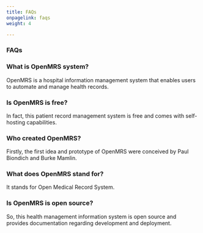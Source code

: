```yaml
---
title: FAQs
onpagelink: faqs
weight: 4

---
```


### **FAQs**

### What is OpenMRS system?
OpenMRS is a hospital information management system that enables users to automate and manage health records.
### Is OpenMRS is free?
In fact, this patient record management system is free and comes with self-hosting capabilities. 
### Who created OpenMRS?
Firstly, the first idea and prototype of OpenMRS were conceived by Paul Biondich and Burke Mamlin.
### What does OpenMRS stand for?
It stands for Open Medical Record System.
### Is OpenMRS is open source?
So, this health management information system is open source and provides documentation regarding development and deployment. 
